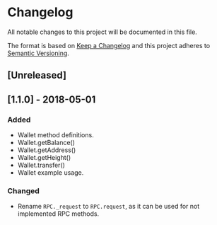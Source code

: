 # Changelog
All notable changes to this project will be documented in this file.

The format is based on [Keep a Changelog](http://keepachangelog.com/en/1.0.0/)
and this project adheres to [Semantic Versioning](http://semver.org/spec/v2.0.0.html).

## [Unreleased]

## [1.1.0] - 2018-05-01
### Added
- Wallet method definitions.
- Wallet.getBalance()
- Wallet.getAddress()
- Wallet.getHeight()
- Wallet.transfer()
- Wallet example usage.

### Changed
- Rename `RPC._request` to `RPC.request`, as it can be used for not implemented RPC methods.
